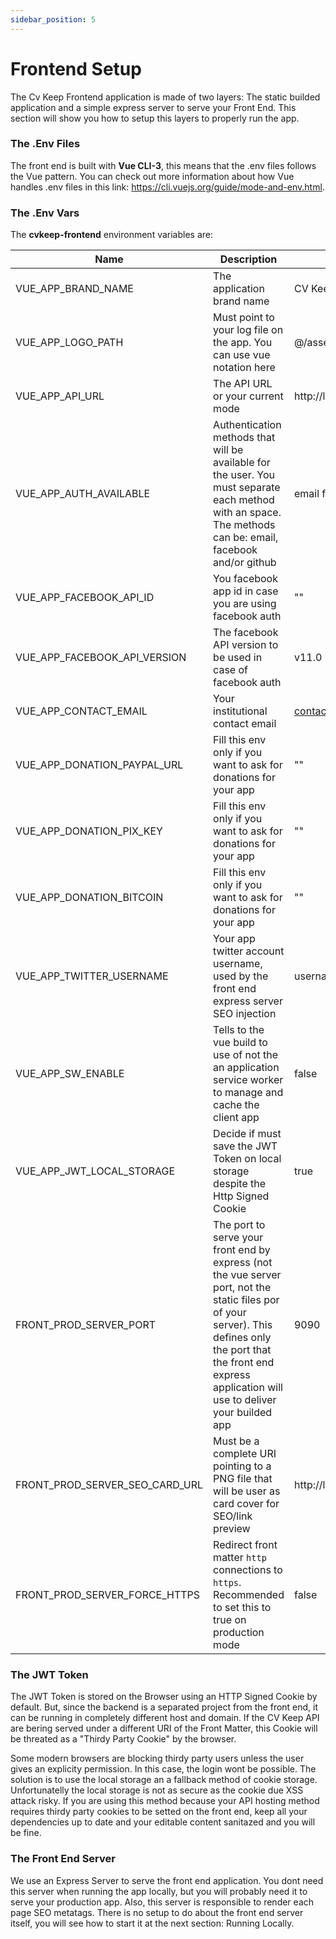 ```yaml
---
sidebar_position: 5
---
```


# Frontend Setup

The Cv Keep Frontend application is made of two layers: The static builded application and a simple express server to serve your Front End. This section will show you how to setup this layers to properly run the app.

### The .Env Files

The front end is built with **Vue CLI-3**, this means that the .env files follows the Vue pattern. You can check out more information about how Vue handles .env files in this link: https://cli.vuejs.org/guide/mode-and-env.html.

### The .Env Vars

The **cvkeep-frontend** environment variables are:

|Name|Description|Default|Required|
|---|---|---|---|
|VUE_APP_BRAND_NAME|The application brand name|CV Keep|true|
|VUE_APP_LOGO_PATH|Must point to your log file on the app. You can use vue notation here|@/assets/logo/logo.png|true|
|VUE_APP_API_URL|The API URL or your current mode|http://localhost:5000|true|
|VUE_APP_AUTH_AVAILABLE|Authentication methods that will be available for the user. You must separate each method with an space. The methods can be: email, facebook and/or github|email facebook github|true|
|VUE_APP_FACEBOOK_API_ID|You facebook app id in case you are using facebook auth|""|false|
|VUE_APP_FACEBOOK_API_VERSION|The facebook API version to be used in case of facebook auth|v11.0|false|
|VUE_APP_CONTACT_EMAIL|Your institutional contact email|contact@email.com|true|
|VUE_APP_DONATION_PAYPAL_URL|Fill this env only if you want to ask for donations for your app|""|false|
|VUE_APP_DONATION_PIX_KEY|Fill this env only if you want to ask for donations for your app|""|false|
|VUE_APP_DONATION_BITCOIN|Fill this env only if you want to ask for donations for your app|""|false|
|VUE_APP_TWITTER_USERNAME|Your app twitter account username, used by the front end express server SEO injection|username|true|
|VUE_APP_SW_ENABLE|Tells to the vue build to use of not the an application service worker to manage and cache the client app|false|true|
|VUE_APP_JWT_LOCAL_STORAGE|Decide if must save the JWT Token on local storage despite the Http Signed Cookie|true|false| 
|FRONT_PROD_SERVER_PORT|The port to serve your front end by express (not the vue server port, not the static files por of your server). This defines only the port that the front end express application will use to deliver your builded app|9090|true|
|FRONT_PROD_SERVER_SEO_CARD_URL|Must be a complete URI pointing to a PNG file that will be user as card cover for SEO/link preview|http://localhost:9090/seo/card.png|true|
|FRONT_PROD_SERVER_FORCE_HTTPS|Redirect front matter `http` connections to `https`. Recommended to set this to true on production mode|false|

### The JWT Token

The JWT Token is stored on the Browser using an HTTP Signed Cookie by default. But, since the backend is a separated project from the front end, it can be running in completely different host and domain. If the CV Keep API are bering served under a different URI of the Front Matter, this Cookie will be threated as a "Thirdy Party Cookie" by the browser.

Some modern browsers are blocking thirdy party users unless the user gives an explicity permission. In this case, the login wont be possible. The solution is to use the local storage an a fallback method of cookie storage. Unfortunatelly the local storage is not as secure as the cookie due XSS attack risky. If you are using this method because your API hosting method requires thirdy party cookies to be setted on the front end, keep all your dependencies up to date and your editable content sanitazed and you will be fine. 

### The Front End Server

We use an Express Server to serve the front end application. You dont need this server when running the app locally, but you will probably need it to serve your production app. Also, this server is responsible to render each page SEO metatags. There is no setup to do about the front end server itself, you will see how to start it at the next section: Running Locally.